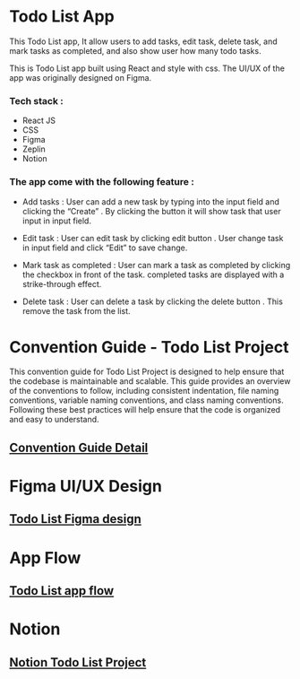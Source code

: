 # Todo List App
This Todo List app, It allow users to add tasks, edit task, delete task, and mark tasks as completed, and also show user how many todo tasks.

This is Todo List app built using React and style with css. The UI/UX of the app was originally designed on Figma.

### Tech stack :
* React JS
* CSS
* Figma
* Zeplin
* Notion

### The app come with the following feature :

* Add tasks : User can add a new task by typing into the input field and clicking the “Create” . By clicking the button it will show task that user input in input field.

* Edit task : User can edit task by clicking edit button . User change task in input field and click “Edit” to save change.

* Mark task as completed : User can mark a task as completed by clicking the checkbox in front of the task. completed tasks are displayed with a strike-through effect.

* Delete task : User can delete a task by clicking the delete button . This remove the task from the list.


 # Convention Guide - Todo List Project
 This convention guide for Todo List Project is designed to help ensure that the codebase is maintainable and scalable. This guide provides an overview of the conventions to follow, including consistent indentation,  file naming conventions, variable naming conventions, and class naming conventions. Following these best practices will help ensure that the code is organized and easy to understand.

 ## [Convention Guide Detail](https://www.notion.so/Convention-Guide-Todo-List-Project-cf0bd90e014b4d419ac3213e4d0f0dcc )

 # Figma UI/UX Design
 ## [Todo List Figma design](https://www.figma.com/file/mKu2rm0YktJhlNkgyJgaBa/Todo-List?type=design&node-id=0-1&mode=design&t=f08faKMeHaXOSNsL-0)

# App Flow
## [Todo List app flow](https://zpl.io/JEP9Jkr)

# Notion
## [Notion Todo List Project](https://www.notion.so/43f93f1b2da345cfa9f4f051dd657ca0?v=435ff68f93f647929e81258d1eff08f3)